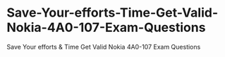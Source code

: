 # Save-Your-efforts-Time-Get-Valid-Nokia-4A0-107-Exam-Questions
Save Your efforts &amp; Time Get Valid Nokia 4A0-107 Exam Questions
